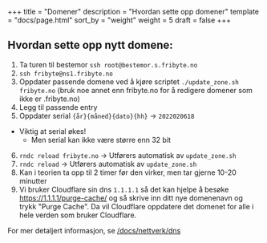 +++
title = "Domener"
description = "Hvordan sette opp domener"
template = "docs/page.html"
sort_by = "weight"
weight = 5
draft = false
+++

## Hvordan sette opp nytt domene:

1. Ta turen til bestemor `ssh root@bestemor.s.fribyte.no`
2. `ssh fribyte@ns1.fribyte.no`
3. Oppdater passende domene ved å kjøre scriptet `./update_zone.sh fribyte.no`
   (bruk noe annet enn fribyte.no for å redigere domener som ikke er
   .fribyte.no)
4. Legg til passende entry
5. Oppdater serial `{år}{måned}{dato}{hh}` -> `2022020618`

- Viktig at serial økes!
  - Men serial kan ikke være større enn 32 bit

6. `rndc reload fribyte.no` -> Utførers automatisk av `update_zone.sh`
7. `rndc reload` -> Utførers automatisk av `update_zone.sh`
8. Kan i teorien ta opp til 2 timer før den virker, men tar gjerne 10-20
   minutter
9. Vi bruker Cloudflare sin dns `1.1.1.1` så det kan hjelpe å besøke
   https://1.1.1.1/purge-cache/ og så skrive inn ditt nye domenenavn og trykk
   "Purge Cache". Da vil Cloudflare oppdatere det domenet for alle i hele verden
   som bruker Cloudflare.

For mer detaljert informasjon, se [/docs/nettverk/dns](/docs/nettverk/dns)

